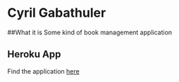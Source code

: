 # Cyril Gabathuler
##What it is
Some kind of book management application
## Heroku App
Find the application [here](http://deep-winter-7465.herokuapp.com)
